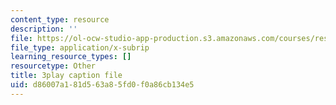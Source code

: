 ```yaml
---
content_type: resource
description: ''
file: https://ol-ocw-studio-app-production.s3.amazonaws.com/courses/res-18-008-calculus-revisited-complex-variables-differential-equations-and-linear-algebra-fall-2011/d86007a181d563a85fd0f0a86cb134e5_dzKnv4ntH2g.srt
file_type: application/x-subrip
learning_resource_types: []
resourcetype: Other
title: 3play caption file
uid: d86007a1-81d5-63a8-5fd0-f0a86cb134e5
---
```

